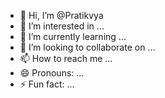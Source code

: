 - 👋 Hi, I’m @Pratikvya
- 👀 I’m interested in ...
- 🌱 I’m currently learning ...
- 💞️ I’m looking to collaborate on ...
- 📫 How to reach me ...
- 😄 Pronouns: ...
- ⚡ Fun fact: ...

<!---
Pratikvya/Pratikvya is a ✨ special ✨ repository because its `README.md` (this file) appears on your GitHub profile.
You can click the Preview link to take a look at your changes.
git clone https://github.com/Pratikvya/Pratikvya.github.io.gitgit commit -m "Add new content to GitHub Pages"-->
